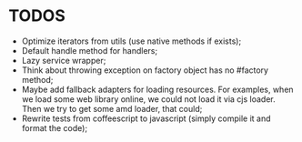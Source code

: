 TODOS
=====

+ Optimize iterators from utils (use native methods if exists);
+ Default handle method for handlers;
+ Lazy service wrapper;
+ Think about throwing exception on factory object has no #factory method;
+ Maybe add fallback adapters for loading resources. For examples, when we load some web library online, we could not
load it via cjs loader. Then we try to get some amd loader, that could;
+ Rewrite tests from coffeescript to javascript (simply compile it and format the code);